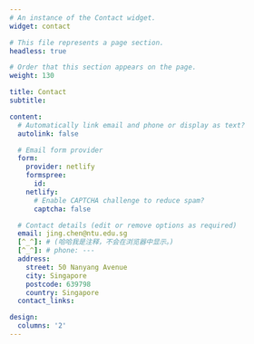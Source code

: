```yaml
---
# An instance of the Contact widget.
widget: contact

# This file represents a page section.
headless: true

# Order that this section appears on the page.
weight: 130

title: Contact
subtitle:

content:
  # Automatically link email and phone or display as text?
  autolink: false

  # Email form provider
  form:
    provider: netlify
    formspree:
      id:
    netlify:
      # Enable CAPTCHA challenge to reduce spam?
      captcha: false

  # Contact details (edit or remove options as required)
  email: jing.chen@ntu.edu.sg
  [^_^]: # (哈哈我是注释，不会在浏览器中显示。)
  [^_^]: # phone: ---
  address:
    street: 50 Nanyang Avenue
    city: Singapore
    postcode: 639798
    country: Singapore
  contact_links:

design:
  columns: '2'
---
```


